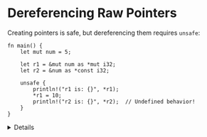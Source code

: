 # Dereferencing Raw Pointers

Creating pointers is safe, but dereferencing them requires `unsafe`:

```rust,editable
fn main() {
    let mut num = 5;

    let r1 = &mut num as *mut i32;
    let r2 = &num as *const i32;

    unsafe {
        println!("r1 is: {}", *r1);
        *r1 = 10;
        println!("r2 is: {}", *r2);  // Undefined behavior!
    }
}
```

<details>

It is good practice (and required by the Android Rust style guide) to write a comment for each
`unsafe` block explaining how the code inside it satisfies the safety requirements of the unsafe
operations it is doing.

In the case of pointer dereferences, this means that the pointers must be
[_valid_](https://doc.rust-lang.org/std/ptr/index.html#safety), i.e.:

 * The pointer must be non-null.
 * The pointer must be _dereferenceable_ (within the bounds of a single allocated object).
 * The object must not have been deallocated.
 * There must not be concurrent accesses to the same location.
 * If the pointer was obtained by casting a reference, the underlying object must be live and no
   reference may be used to access the memory.

In most cases the pointer must also be properly aligned.

Run the code above in [Miri] via the Playground to see it detect undefined
behavior. Miri is an interpreter for the mid-level intermediate representation
in the Rust compiler. It can detect some classes of undefined behavior.

[Miri]: https://github.com/rust-lang/miri

</details>
